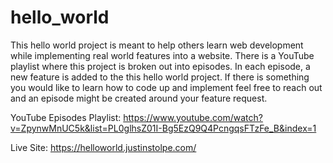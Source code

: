 # hello_world

This hello world project is meant to help others learn web development while implementing real world features into a website. There is a YouTube playlist where this project is broken out into episodes. In each episode, a new feature is added to the this hello world project. If there is something you would like to learn how to code up and implement feel free to reach out and an episode might be created around your feature request.

YouTube Episodes Playlist: https://www.youtube.com/watch?v=ZpynwMnUC5k&list=PL0glhsZ01I-Bg5EzQ9Q4PcngqsFTzFe_B&index=1

Live Site: https://helloworld.justinstolpe.com/
